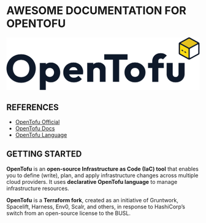 # AWESOME DOCUMENTATION FOR OPENTOFU

![opentofu-icon](./artefacts/opentofu-icon.png)

## REFERENCES
* [OpenTofu Official](https://opentofu.org/)
* [OpenTofu Docs](https://opentofu.org/docs/)
* [OpenTofu Language](https://opentofu.org/docs/language/)

## GETTING STARTED

**OpenTofu** is an **open-source Infrastructure as Code (IaC) tool** that enables you to define (write), plan, and apply infrastructure changes across multiple cloud providers. It uses **declarative OpenTofu language** to manage infrastructure resources.

**OpenTofu** is a **Terraform fork**, created as an initiative of Gruntwork, Spacelift, Harness, Env0, Scalr, and others, in response to HashiCorp’s switch from an open-source license to the BUSL.
